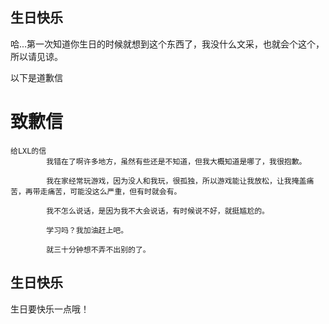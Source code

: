 ## 生日快乐

哈...第一次知道你生日的时候就想到这个东西了，我没什么文采，也就会个这个，所以请见谅。

以下是道歉信

<h1>致歉信</h1>

    给LXL的信
            我错在了啊许多地方，虽然有些还是不知道，但我大概知道是哪了，我很抱歉。
            
            我在家经常玩游戏，因为没人和我玩，很孤独，所以游戏能让我放松，让我掩盖痛苦，再带走痛苦，可能没这么严重，但有时就会有。
            
            我不怎么说话，是因为我不大会说话，有时候说不好，就挺尴尬的。
            
            学习吗？我加油赶上吧。
            
            就三十分钟想不弄不出别的了。
            
            
<h2>生日快乐</h2>

生日要快乐一点哦！




